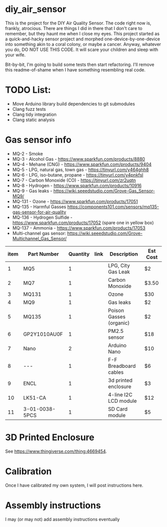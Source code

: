 # diy_air_sensor
This is the project for the DIY Air Quality Sensor.  The code right now is, frankly, atrocious.  There are things I did in there that I don't care to remember, but they haunt me when I close my eyes.  This project started as a quick-and-hacky sensor project and morphed one-device-by-one-device into something akin to a coral colony, or maybe a cancer.  Anyway, whatever you do, DO NOT USE THIS CODE.  It will scare your children and sleep with your wife.

Bit-by-bit, I'm going to build some tests then start refactoring.  I'll remove this readme-of-shame when I have something resembling real code.

# TODO List:
* Move Arduino library build dependencies to git submodules
* Clang fuzz tests
* Clang tidy integration
* Clang static analysis


# Gas sensor info
 * MQ-2 - Smoke
 * MQ-3 - Alcohol Gas - https://www.sparkfun.com/products/8880
 * MQ-4 - Mehane (CNG) - https://www.sparkfun.com/products/9404
 * MQ-5 - LPG, natural gas, town gas - https://tinyurl.com/y464ghh8
 * MQ-6 - LPG, iso-butane, propane - https://tinyurl.com/y4pnkfsl
 * MQ-7 - Carbon Monoxide (CO) - https://tinyurl.com/zr2uqtn
 * MQ-8 - Hydrogen - https://www.sparkfun.com/products/10916
 * MQ-9 - Gas leaks - https://wiki.seeedstudio.com/Grove-Gas_Sensor-MQ9/
 * MQ-131 - Ozone - https://www.sparkfun.com/products/17051
 * MQ-135 - Harmful Gasses https://components101.com/sensors/mq135-gas-sensor-for-air-quality
 * MQ-136 - Hydrogen Sulfide - https://www.sparkfun.com/products/17052 (spare one in yellow box)
 * MQ-137 - Ammonia - https://www.sparkfun.com/products/17053
 * Multi-channel gas sensor: https://wiki.seeedstudio.com/Grove-Multichannel_Gas_Sensor/

| item | Part Number | Quantity | link | Description               | Est Cost |
|------|-------------|----------|------|---------------------------|----------|
| 1    |  MQ5        |    1     |      |   LPG, City Gas Leak      |   $2     |
| 2    |  MQ7        |    1     |      |   Carbon Monoxide         |  $3.50   |
| 3    |  MQ131      |    1     |      |   Ozone                   |   $30    |
| 4    |  MQ9        |    1     |      |   Gas leaks               |   $2     |
| 5    |  MQ135      |    1     |      |   Poison Gasses (organic) |   $2     |
| 6    |GP2Y1010AU0F |    1     |      |   PM2.5 sensor            |  $18     |
| 7    |  Nano       |    2     |      |   Arduino Nano            |   $10     |
| 8    |   ---       |    1     |      |   F-F Breadboard cables   |   $6     |
| 9    |  ENCL       |    1     |      |   3d printed enclosure    |   $3     |
| 10   |  LK51-CA    |    1     |      |   4-line I2C LCD module   |   $12    |
| 11   |3-01-0038-5PCS|    1    |      |   SD Card module          |   $5    |

# 3D Printed Enclosure

See https://www.thingiverse.com/thing:4669454.

# Calibration

Once I have calibrated my own system, I will post instructions here.

# Assembly instructions

I may (or may not) add assembly instructions eventually
